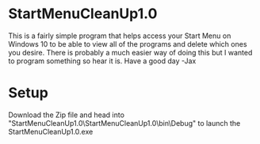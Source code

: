 # StartMenuCleanUp1.0

This is a fairly simple program that helps access your Start Menu on Windows 10 to be able to view all of the programs and delete which ones you desire. There is probably a much easier way of doing this but I wanted to program something so hear it is. Have a good day -Jax

# Setup

Download the Zip file and head into "StartMenuCleanUp1.0\StartMenuCleanUp1.0\bin\Debug" to launch the StartMenuCleanUp1.0.exe
